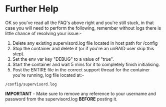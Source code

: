 # **Further Help**

OK so you've read all the FAQ's above right and you're still stuck, in that case you will need to perform the following, remember without logs there is little chance of resolving your issue:-

1. Delete any existing supervisord.log file located in host path for /config
2. Stop the container and delete it (or if you're an unRAID user skip this step).
3. Set the env var key "DEBUG" to a value of "true".
4. Start the container and wait 5 mins for it to completely finish initialising.
5. Post the ENTIRE file in the correct support thread for the container you're running, log file located at:-

```/config/supervisord.log```

**IMPORTANT** - Make sure to remove any reference to your username and password from the supervisord.log **BEFORE** posting it.